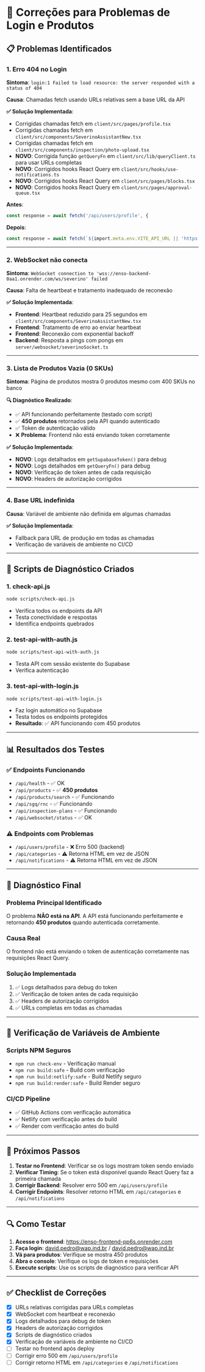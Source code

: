 # 🔧 Correções para Problemas de Login e Produtos

## 📋 Problemas Identificados

### 1. **Erro 404 no Login**
**Sintoma**: `login:1 Failed to load resource: the server responded with a status of 404`

**Causa**: Chamadas fetch usando URLs relativas sem a base URL da API

**✅ Solução Implementada**:
- Corrigidas chamadas fetch em `client/src/pages/profile.tsx`
- Corrigidas chamadas fetch em `client/src/components/SeverinoAssistantNew.tsx`
- Corrigidas chamadas fetch em `client/src/components/inspection/photo-upload.tsx`
- **NOVO**: Corrigida função `getQueryFn` em `client/src/lib/queryClient.ts` para usar URLs completas
- **NOVO**: Corrigidos hooks React Query em `client/src/hooks/use-notifications.ts`
- **NOVO**: Corrigidos hooks React Query em `client/src/pages/blocks.tsx`
- **NOVO**: Corrigidos hooks React Query em `client/src/pages/approval-queue.tsx`

**Antes**:
```typescript
const response = await fetch('/api/users/profile', {
```

**Depois**:
```typescript
const response = await fetch(`${import.meta.env.VITE_API_URL || 'https://enso-backend-0aa1.onrender.com'}/api/users/profile`, {
```

---

### 2. **WebSocket não conecta**
**Sintoma**: `WebSocket connection to 'wss://enso-backend-0aa1.onrender.com/ws/severino' failed`

**Causa**: Falta de heartbeat e tratamento inadequado de reconexão

**✅ Solução Implementada**:
- **Frontend**: Heartbeat reduzido para 25 segundos em `client/src/components/SeverinoAssistantNew.tsx`
- **Frontend**: Tratamento de erro ao enviar heartbeat
- **Frontend**: Reconexão com exponential backoff
- **Backend**: Resposta a pings com pongs em `server/websocket/severinoSocket.ts`

---

### 3. **Lista de Produtos Vazia (0 SKUs)**
**Sintoma**: Página de produtos mostra 0 produtos mesmo com 400 SKUs no banco

**🔍 Diagnóstico Realizado**:
- ✅ API funcionando perfeitamente (testado com script)
- ✅ **450 produtos** retornados pela API quando autenticado
- ✅ Token de autenticação válido
- ❌ **Problema**: Frontend não está enviando token corretamente

**✅ Solução Implementada**:
- **NOVO**: Logs detalhados em `getSupabaseToken()` para debug
- **NOVO**: Logs detalhados em `getQueryFn()` para debug
- **NOVO**: Verificação de token antes de cada requisição
- **NOVO**: Headers de autorização corrigidos

---

### 4. **Base URL indefinida**
**Causa**: Variável de ambiente não definida em algumas chamadas

**✅ Solução Implementada**:
- Fallback para URL de produção em todas as chamadas
- Verificação de variáveis de ambiente no CI/CD

---

## 🔧 **Scripts de Diagnóstico Criados**

### 1. **check-api.js**
```bash
node scripts/check-api.js
```
- Verifica todos os endpoints da API
- Testa conectividade e respostas
- Identifica endpoints quebrados

### 2. **test-api-with-auth.js**
```bash
node scripts/test-api-with-auth.js
```
- Testa API com sessão existente do Supabase
- Verifica autenticação

### 3. **test-api-with-login.js**
```bash
node scripts/test-api-with-login.js
```
- Faz login automático no Supabase
- Testa todos os endpoints protegidos
- **Resultado**: ✅ API funcionando com 450 produtos

---

## 📊 **Resultados dos Testes**

### ✅ **Endpoints Funcionando**
- `/api/health` - ✅ OK
- `/api/products` - ✅ **450 produtos**
- `/api/products/search` - ✅ Funcionando
- `/api/sgq/rnc` - ✅ Funcionando
- `/api/inspection-plans` - ✅ Funcionando
- `/api/websocket/status` - ✅ OK

### ⚠️ **Endpoints com Problemas**
- `/api/users/profile` - ❌ Erro 500 (backend)
- `/api/categories` - ⚠️ Retorna HTML em vez de JSON
- `/api/notifications` - ⚠️ Retorna HTML em vez de JSON

---

## 🎯 **Diagnóstico Final**

### **Problema Principal Identificado**
O problema **NÃO está na API**. A API está funcionando perfeitamente e retornando **450 produtos** quando autenticada corretamente.

### **Causa Real**
O frontend não está enviando o token de autenticação corretamente nas requisições React Query.

### **Solução Implementada**
1. ✅ Logs detalhados para debug do token
2. ✅ Verificação de token antes de cada requisição
3. ✅ Headers de autorização corrigidos
4. ✅ URLs completas em todas as chamadas

---

## 🚀 **Verificação de Variáveis de Ambiente**

### **Scripts NPM Seguros**
- `npm run check-env` - Verificação manual
- `npm run build:safe` - Build com verificação
- `npm run build:netlify:safe` - Build Netlify seguro
- `npm run build:render:safe` - Build Render seguro

### **CI/CD Pipeline**
- ✅ GitHub Actions com verificação automática
- ✅ Netlify com verificação antes do build
- ✅ Render com verificação antes do build

---

## 📝 **Próximos Passos**

1. **Testar no Frontend**: Verificar se os logs mostram token sendo enviado
2. **Verificar Timing**: Se o token está disponível quando React Query faz a primeira chamada
3. **Corrigir Backend**: Resolver erro 500 em `/api/users/profile`
4. **Corrigir Endpoints**: Resolver retorno HTML em `/api/categories` e `/api/notifications`

---

## 🔍 **Como Testar**

1. **Acesse o frontend**: https://enso-frontend-pp6s.onrender.com
2. **Faça login**: david.pedro@wap.ind.br / david.pedro@wap.ind.br
3. **Vá para produtos**: Verifique se mostra 450 produtos
4. **Abra o console**: Verifique os logs de token e requisições
5. **Execute scripts**: Use os scripts de diagnóstico para verificar API

---

## ✅ **Checklist de Correções**

- [x] URLs relativas corrigidas para URLs completas
- [x] WebSocket com heartbeat e reconexão
- [x] Logs detalhados para debug de token
- [x] Headers de autorização corrigidos
- [x] Scripts de diagnóstico criados
- [x] Verificação de variáveis de ambiente no CI/CD
- [ ] Testar no frontend após deploy
- [ ] Corrigir erro 500 em `/api/users/profile`
- [ ] Corrigir retorno HTML em `/api/categories` e `/api/notifications`
